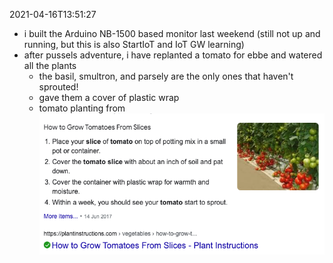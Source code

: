 2021-04-16T13:51:27
- i built the Arduino NB-1500 based monitor last weekend (still not up and running, but this is also StartIoT and IoT GW learning)
- after pussels adventure, i have replanted a tomato for ebbe and watered all the plants
  - the basil, smultron, and parsely are the only ones that haven't sprouted!
  - gave them a cover of plastic wrap
  - tomato planting from
  ![Tomato planting instructions](IoTGarden/IoTGarden-cc894.png)
